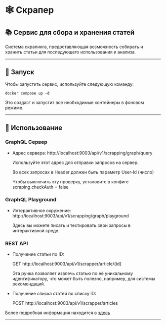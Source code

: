 # 🕸️ Скрапер

## 📚 Сервис для сбора и хранения статей

Система скрапинга, предоставляющая возможность собирать и хранить статьи для последующего использования и анализа.

---

## 🚀 Запуск

Чтобы запустить сервис, используйте следующую команду:

```docker compose up -d```

Это создаст и запустит все необходимые контейнеры в фоновом режиме.

---

## 🎯 Использование

### GraphQL Сервер

- Адрес сервера: http://localhost:9003/api/v1/scrapping/graph/query

  Используйте этот адрес для отправки запросов на сервер.

  Во всех запросах в Header должен быть параметр User-Id (число)

  Чтобы выключить эту проверку, установите в конфиге scraping.checkAuth = false
### GraphQL Playground

- Интерактивное окружение: http://localhost:9003/api/v1/scrapping/graph/playground

  Здесь вы можете писать и тестировать свои запросы в интерактивной среде.

### REST API

- Получение статьи по ID:
  
  GET http://localhost:9003/api/v1/scrapper/article/{id}

  Эта ручка позволяет извлечь статью по её уникальному идентификатору, что может быть полезно, например, для системы рекомендаций.

- Получение списка статей по списку ID:

  POST http://localhost:9003/api/v1/scrapper/articles

  
Более подробная информация находится в [здесь](./api/api.yaml)

---